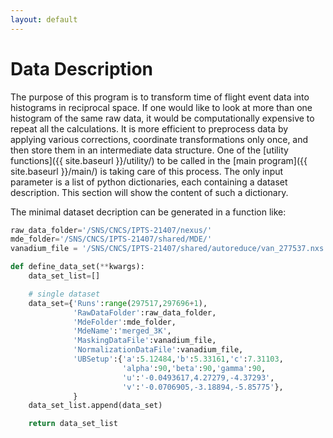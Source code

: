 ```yaml
---
layout: default
---
```

Data Description
================

The purpose of this program is to transform time of flight event data into histograms in reciprocal space.
If one would like to look at more than one histogram of the same raw data, it would be computationally expensive to
repeat all the calculations. It is more efficient to preprocess data by applying various corrections, coordinate
transformations only once, and then store them in an intermediate data structure.
One of the [utility functions]({{ site.baseurl }}/utility/) to be called in the [main program]({{ site.baseurl }}/main/)
is taking care of this process. The only input parameter is a list of python dictionaries, each containing a
dataset description. This section will show the content of such a dictionary.

The minimal dataset decription can be generated in a function like:

```python
raw_data_folder='/SNS/CNCS/IPTS-21407/nexus/'
mde_folder='/SNS/CNCS/IPTS-21407/shared/MDE/'
vanadium_file = '/SNS/CNCS/IPTS-21407/shared/autoreduce/van_277537.nxs'

def define_data_set(**kwargs):
    data_set_list=[]

    # single dataset
    data_set={'Runs':range(297517,297696+1),
              'RawDataFolder':raw_data_folder,
              'MdeFolder':mde_folder,
              'MdeName':'merged_3K',
              'MaskingDataFile':vanadium_file,
              'NormalizationDataFile':vanadium_file,
              'UBSetup':{'a':5.12484,'b':5.33161,'c':7.31103,
                         'alpha':90,'beta':90,'gamma':90,
                         'u':'-0.0493617,4.27279,-4.37293',
                         'v':'-0.0706905,-3.18894,-5.85775'},
              }
    data_set_list.append(data_set)

    return data_set_list
```
